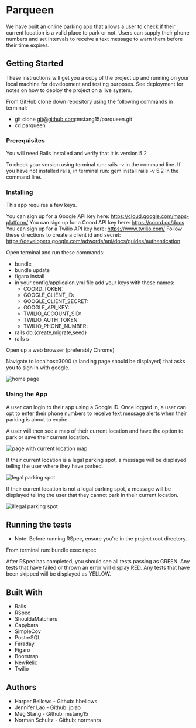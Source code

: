 # Parqueen

We have built an online parking app that allows a user to check if their current location is a valid place to park or not.  Users can supply their phone numbers and set intervals to receive a text message to warn them before their time expires.

## Getting Started

These instructions will get you a copy of the project up and running on your local machine for development and testing purposes. See deployment for notes on how to deploy the project on a live system.

From GitHub clone down repository using the following commands in terminal:
* git clone git@github.com:mstang15/parqueen.git
* cd parqueen

### Prerequisites

You will need Rails installed and verify that it is version 5.2

To check your version using terminal run: rails -v in the command line.
If you have not installed rails, in terminal run: gem install rails -v 5.2 in the command line.


### Installing

This app requires a few keys.

You can sign up for a Google API key here: https://cloud.google.com/maps-platform/
You can sign up for a Coord API key here: https://coord.co/docs
You can sign up for a Twilio API key here: https://www.twilio.com/
Follow these directions to create a client id and secret: https://developers.google.com/adwords/api/docs/guides/authentication

Open terminal and run these commands:
* bundle
* bundle update
* figaro install
* in your config/applicaion.yml file add your keys with these names:
  * COORD_TOKEN:
  * GOOGLE_CLIENT_ID:
  * GOOGLE_CLIENT_SECRET:
  * GOOGLE_API_KEY:
  * TWILIO_ACCOUNT_SID:
  * TWILIO_AUTH_TOKEN:
  * TWILIO_PHONE_NUMBER:
* rails db:{create,migrate,seed}
* rails s

Open up a web browser (preferably Chrome)

Navigate to localhost:3000 (a landing page should be displayed) that asks you to sign in with google.

![home page](Login.png)

### Using the App

A user can login to their app using a Google ID.
Once logged in, a user can opt to enter their phone numbers to receive text message alerts when their parking is about to expire.

A user will then see a map of their current location and have the option to park or save their current location.

![page with current location map](Map.png)

If their current location is a legal parking spot, a message will be displayed telling the user where they have parked.

![legal parking spot](Legal.png)

If their current location is not a legal parking spot, a message will be displayed telling the user that they cannot park in their current location.

![illegal parking spot](Illegal.png)


## Running the tests

* Note: Before running RSpec, ensure you're in the project root directory.

From terminal run: bundle exec rspec

After RSpec has completed, you should see all tests passing as GREEN.  Any tests that have failed or thrown an error will display RED.  Any tests that have been skipped will be displayed as YELLOW.

## Built With

* Rails
* RSpec
* ShouldaMatchers
* Capybara
* SimpleCov
* PostreSQL
* Faraday
* Figaro
* Bootstrap
* NewRelic
* Twilio


## Authors

* Harper Bellows - Github: hbellows
* Jennifer Lao - Github: jplao
* Meg Stang - Github: mstang15
* Norman Schultz - Github: normanrs
